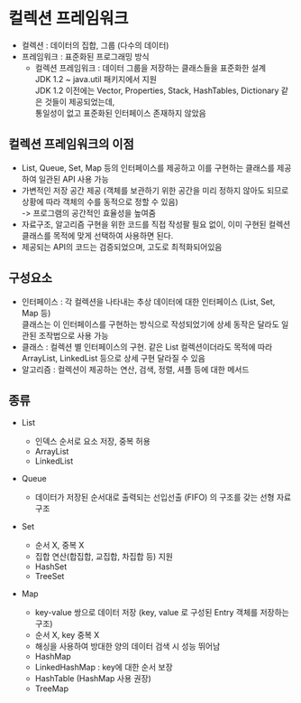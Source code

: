 # 컬렉션 프레임워크
- 컬렉션 : 데이터의 집합, 그룹 (다수의 데이터)
- 프레임워크 : 표준화된 프로그래밍 방식 
  - 컬렉션 프레임워크 : 데이터 그룹을 저장하는 클래스들을 표준화한 설계  
    JDK 1.2 ~ java.util 패키지에서 지원  
    JDK 1.2 이전에는 Vector, Properties, Stack, HashTables, Dictionary 같은 것들이 제공되었는데,  
    통일성이 없고 표준화된 인터페이스 존재하지 않았음


## 컬렉션 프레임워크의 이점 
- List, Queue, Set, Map 등의 인터페이스를 제공하고 이를 구현하는 클래스를 제공하여 일관된 API 사용 가능
- 가변적인 저장 공간 제공 (객체를 보관하기 위한 공간을 미리 정하지 않아도 되므로 상황에 따라 객체의 수를 동적으로 정할 수 있음)  
  -> 프로그램의 공간적인 효율성을 높여줌
- 자료구조, 알고리즘 구현을 위한 코드를 직접 작성팔 필요 없이, 이미 구현된 컬렉션 클래스를 목적에 맞게 선택하여 사용하면 된다. 
- 제공되는 API의 코드는 검증되었으며, 고도로 최적화되어있음 


## 구성요소
- 인터페이스 : 각 컬렉션을 나타내는 추상 데이터에 대한 인터페이스 (List, Set, Map 등)  
  클래스는 이 인터페이스를 구현하는 방식으로 작성되었기에 상세 동작은 달라도 일관된 조작법으로 사용 가능  
- 클래스 : 컬렉션 별 인터페이스의 구현. 같은 List 컬렉션이더라도 목적에 따라 ArrayList, LinkedList 등으로 상세 구현 달라질 수 있음  
- 알고리즘 : 컬렉션이 제공하는 연산, 검색, 정렬, 셔플 등에 대한 메서드  


## 종류 
- List
  - 인덱스 순서로 요소 저장, 중복 허용
  - ArrayList
  - LinkedList

- Queue
  - 데이터가 저장된 순서대로 출력되는 선입선출 (FIFO) 의 구조를 갖는 선형 자료구조  

- Set
  - 순서 X, 중복 X
  - 집합 연산(합집합, 교집합, 차집합 등) 지원
  - HashSet
  - TreeSet

- Map
  - key-value 쌍으로 데이터 저장
    (key, value 로 구성된 Entry 객체를 저장하는 구조)
  - 순서 X, key 중복 X
  - 해싱을 사용하여 방대한 양의 데이터 검색 시 성능 뛰어남
  - HashMap
  - LinkedHashMap : key에 대한 순서 보장
  - HashTable (HashMap 사용 권장)
  - TreeMap 
